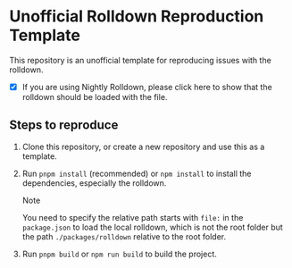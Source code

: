 # Unofficial Rolldown Reproduction Template

This repository is an unofficial template for reproducing issues with the rolldown.

- [x] If you are using Nightly Rolldown, please click here to show that the rolldown should be loaded with the file.

## Steps to reproduce

1. Clone this repository, or create a new repository and use this as a template.
2. Run `pnpm install` (recommended) or `npm install` to install the dependencies, especially the rolldown.

   > [!NOTE]
   > You need to specify the relative path starts with `file:` in the `package.json` to load the local rolldown,
   > which is not the root folder but the path `./packages/rolldown` relative to the root folder.

3. Run `pnpm build` or `npm run build` to build the project.
